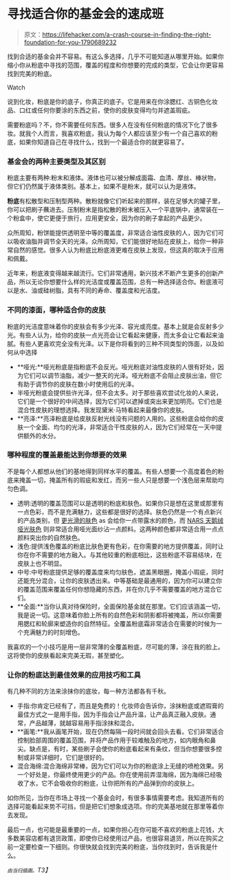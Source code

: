 # 寻找适合你的基金会的速成班

> 原文：<https://lifehacker.com/a-crash-course-in-finding-the-right-foundation-for-you-1790689232>

找到合适的基金会并不容易。有这么多选择，几乎不可能知道从哪里开始。如果你缩小你从粉底中寻找的范围，覆盖的程度和你想要的完成的类型，它会让你更容易找到完美的粉底。

Watch

说到化妆，粉底是你的底子，你真正的底子。它是用来在你涂腮红、古铜色化妆品、口红或任何你要涂的东西之前，使你的皮肤变得均匀并遮盖瑕疵。

需要粉底吗？不，你不需要任何东西。很多人在没有任何粉底的情况下化了很多妆。就我个人而言，我喜欢粉底，我认为每个人都应该至少有一个自己喜欢的粉底，如果你知道自己在寻找什么，找到一个最适合你的就更容易了。

### 基金会的两种主要类型及其区别

粉底主要有两种:粉末和液体。液体也可以被分解成面霜、血清、摩丝、棒状物，但它们仍然属于液体类别。基本上，如果不是粉末，就可以认为是液体。

**粉底**有松散型和压制型两种。散粉就像它们听起来的那样，装在足够大的罐子里，你可以把刷子蘸进去。压制粉末是指松散的粉末被压入一个平底锅中，通常装在一个粉盒中，使它更便于旅行，应用更安全，因为你的刷子拿起的产品更少。

众所周知，粉饼能提供透明至中等的覆盖度，非常适合油性皮肤的人，因为它们可以吸收油脂并调节全天的光泽。众所周知，它们能很好地贴在皮肤上，给你一种非常自然的感觉。很多人认为粉底比粉底液更难在皮肤上发现，但这真的取决于应用和佩戴。

近年来，粉底液变得越来越流行。它们非常通用，新兴技术不断产生更多的创新产品，所以无论你想要什么样的光洁度或覆盖范围，总有一种选择适合你。粉底液可以是水、油或硅树脂，具有不同的寿命、覆盖度和光洁度。

### **不同的漆面，哪种适合你的皮肤**

粉底的光洁度意味着你的皮肤会有多少光泽、容光或亮度。基本上就是会反射多少光。有些人认为，给你的皮肤一点光亮会让它看起来健康，而太多会让它看起来油腻。有些人更喜欢完全没有光泽。以下是你将看到的三种不同类型的饰面，以及如何从中选择

*   **哑光:**哑光粉底是指粉底不会反光。哑光粉底对油性皮肤的人很有好处，因为它们可以调节油脂，减少一整天的光泽。哑光粉底不会阻止皮肤出油，但它有助于调节你的皮肤在数小时使用后的光泽。
*   半哑光粉底会提供些许光泽，但不会太多。对于那些喜欢尝试化妆的人来说，它们是一个很好的中间选择，因为它们可以遮掉或突出来更加明亮。它们也是混合性皮肤的理想选择。我发现黛米·马特看起来最像你的皮肤。
*   **亮泽:**亮泽粉底是给皮肤反射光线没有问题的人用的。这些粉底会给你的皮肤一个全面、均匀的光泽，非常适合干性皮肤的人，因为它们经常在一天中提供额外的水分。

### 哪种程度的覆盖最能达到你想要的效果

不是每个人都想从他们的基地得到同样水平的覆盖。有些人想要一个高度着色的粉底来掩盖一切，掩盖所有的瑕疵和发红，而另一些人只是想要一个浅色层来帮助均匀色调。

*   透明:透明的覆盖范围可以是透明的粉底和肤色。如果你只是想在这里或那里有一点色彩，而不是充满魅力，这些都是很好的选择。肤色仍然是一个有点新兴的产品类别，但 [更光滑的肤色](https://www.glossier.com/products/perfecting-skin-tint) as 会给你一点带露水的颜色，而 [NARS 天鹅绒哑光肤色](https://www.narscosmetics.com/USA/velvet-matte-skin-tint-2016.html) 则非常适合用哑光面纱沾一点颜料。这两种颜色都非常适合用一点点颜料突出你的自然肤色。
*   浅色:提供浅色覆盖的粉底比肤色更有色彩，在你需要的地方提供覆盖，同时让你在你不需要的地方融入。与其他较重的粉底相比，这些粉底不容易结块，在皮肤上也不明显。
*   中号:中号粉底提供足够的覆盖度来均匀肤色，遮盖黑眼圈，掩盖小瑕疵，同时还能充分混合，让你的皮肤透出来。中等基础是最通用的，因为你可以建立你的覆盖范围来覆盖任何你想隐藏的东西，并在你几乎不需要覆盖的地方混合它们。
*   **全面:**当你认真对待保险时，全面保险基金就在那里。它们应该涵盖一切，我是说一切。这意味着你脸上所有的自然色彩和阴影都将被掩盖，所以你需要用腮红和轮廓来塑造你的自然特征。全覆盖粉底霜非常适合在需要的时候为一个充满魅力的时刻增色。

我喜欢的一个小技巧是用一层非常薄的全覆盖粉底，尽可能的薄，涂在我的脸上。这将使你的皮肤看起来完美无瑕，甚至塑化。

### 让你的粉底达到最佳效果的应用技巧和工具

有几种不同的方法来涂抹你的底妆，每一种方法都各有千秋。

*   手指:你肯定已经有了，而且是免费的！化妆师会告诉你，涂抹粉底或遮瑕膏的最佳方式之一是用手指，因为手指会让产品升温，让产品真正融入皮肤。通常，产品越薄，就越容易用手指涂抹和混合。
*   **画笔:**我从画笔开始，现在仍然每隔一段时间就会回头去看。它们非常适合控制脸部周围的覆盖范围，并将产品作用于较难触及的地方，如内眼角和鼻尖。缺点是，有时，某些刷子会使你的粉底看起来有条纹，但当你想要很多控制或非常详细时，它们是很好的。
*   混合海绵:混合海绵非常棒，因为它们可以为你的粉底涂上无缝的喷枪效果。另一个好处是，你最终使用更少的产品。你在使用前弄湿海绵，因为海绵已经吸收了水，它不会吸收你的粉底，让你把所有的产品弹到你的皮肤上。

如你所见，当你在市场上寻找一个基金会时，有很多事情需要考虑。我知道所有的选择可能看起来势不可挡，但是把它们想象成选项。你的完美基地就在那里等着你去发现。

最后一点，也可能是最重要的一点，如果你担心在你可能不喜欢的粉底上花钱，大多数美容店都有退货政策，即使你已经使用过产品，也很容易退货，所以在购买之前一定要检查一下细则。你很快就会找到完美的粉底，当你找到时，告诉我是什么。

*<small>由当归插画。</small>T3】*